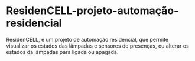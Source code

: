 # ResidenCELL-projeto-automação-residencial
ResidenCELL, é um projeto de automação residencial, que permite visualizar os  estados das lâmpadas e sensores de presenças, ou alterar os estados da lâmpadas para ligada ou apagada.
